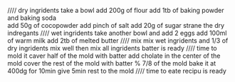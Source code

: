 //// dry ingridents
take a bowl add 200g of flour 
add 1tb of baking powder and baking soda\
add 50g of cocopowder 
add pinch of salt
add 20g of sugar 
strane the dry indregants 
//// wet ingridents
take another bowl and add 2 eggs 
add 100ml of warm milk 
add 2tb of melted butter
//// mix
mix wet  ingridents and 1/3 of dry ingridents
mix well
then mix all ingridents 
batter is ready
//// time to mold it 
caver half of the mold with batter 
add cholate in the center of the mold 
cover the rest of the mold with batter % 7/8 of the mold
bake it at 400dg for 10min
give 5min rest to the mold 
//// time to eate 
recipu is ready